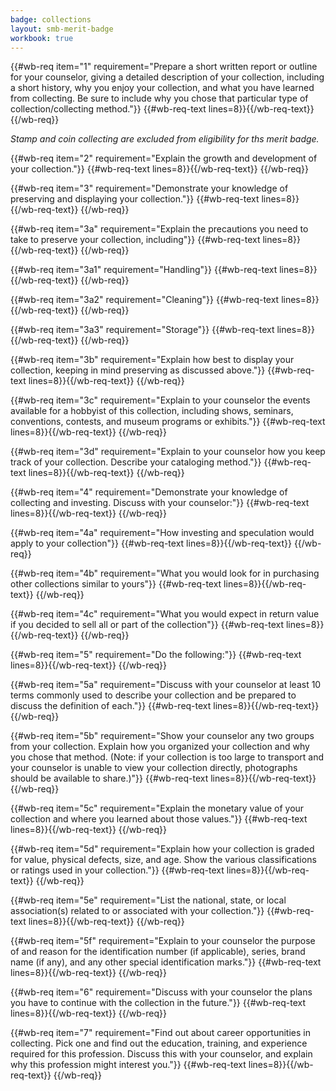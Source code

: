 ```yaml
---
badge: collections
layout: smb-merit-badge
workbook: true
---
```



{{#wb-req item="1" requirement="Prepare a short written report or outline for your counselor, giving a detailed description of your collection, including a short history, why you enjoy your collection, and what you have learned from collecting. Be sure to include why you chose that particular type of collection/collecting method."}}
{{#wb-req-text lines=8}}{{/wb-req-text}}
{{/wb-req}}

*Stamp and coin collecting are excluded from eligibility for ths merit badge.*

{{#wb-req item="2" requirement="Explain the growth and development of your collection."}}
{{#wb-req-text lines=8}}{{/wb-req-text}}
{{/wb-req}}

{{#wb-req item="3" requirement="Demonstrate your knowledge of preserving and displaying your collection."}}
{{#wb-req-text lines=8}}{{/wb-req-text}}
{{/wb-req}}

{{#wb-req item="3a" requirement="Explain the precautions you need to take to preserve your collection, including"}}
{{#wb-req-text lines=8}}{{/wb-req-text}}
{{/wb-req}}

{{#wb-req item="3a1" requirement="Handling"}}
{{#wb-req-text lines=8}}{{/wb-req-text}}
{{/wb-req}}

{{#wb-req item="3a2" requirement="Cleaning"}}
{{#wb-req-text lines=8}}{{/wb-req-text}}
{{/wb-req}}

{{#wb-req item="3a3" requirement="Storage"}}
{{#wb-req-text lines=8}}{{/wb-req-text}}
{{/wb-req}}

{{#wb-req item="3b" requirement="Explain how best to display your collection, keeping in mind preserving as discussed above."}}
{{#wb-req-text lines=8}}{{/wb-req-text}}
{{/wb-req}}

{{#wb-req item="3c" requirement="Explain to your counselor the events available for a hobbyist of this collection, including shows, seminars, conventions, contests, and museum programs or exhibits."}}
{{#wb-req-text lines=8}}{{/wb-req-text}}
{{/wb-req}}

{{#wb-req item="3d" requirement="Explain to your counselor how you keep track of your collection. Describe your cataloging method."}}
{{#wb-req-text lines=8}}{{/wb-req-text}}
{{/wb-req}}

{{#wb-req item="4" requirement="Demonstrate your knowledge of collecting and investing. Discuss with your counselor:"}}
{{#wb-req-text lines=8}}{{/wb-req-text}}
{{/wb-req}}

{{#wb-req item="4a" requirement="How investing and speculation would apply to your collection"}}
{{#wb-req-text lines=8}}{{/wb-req-text}}
{{/wb-req}}

{{#wb-req item="4b" requirement="What you would look for in purchasing other collections similar to yours"}}
{{#wb-req-text lines=8}}{{/wb-req-text}}
{{/wb-req}}

{{#wb-req item="4c" requirement="What you would expect in return value if you decided to sell all or part of the collection"}}
{{#wb-req-text lines=8}}{{/wb-req-text}}
{{/wb-req}}

{{#wb-req item="5" requirement="Do the following:"}}
{{#wb-req-text lines=8}}{{/wb-req-text}}
{{/wb-req}}

{{#wb-req item="5a" requirement="Discuss with your counselor at least 10 terms commonly used to describe your collection and be prepared to discuss the definition of each."}}
{{#wb-req-text lines=8}}{{/wb-req-text}}
{{/wb-req}}

{{#wb-req item="5b" requirement="Show your counselor any two groups from your collection. Explain how you organized your collection and why you chose that method. (Note: if your collection is too large to transport and your counselor is unable to view your collection directly, photographs should be available to share.)"}}
{{#wb-req-text lines=8}}{{/wb-req-text}}
{{/wb-req}}

{{#wb-req item="5c" requirement="Explain the monetary value of your collection and where you learned about those values."}}
{{#wb-req-text lines=8}}{{/wb-req-text}}
{{/wb-req}}

{{#wb-req item="5d" requirement="Explain how your collection is graded for value, physical defects, size, and age. Show the various classifications or ratings used in your collection."}}
{{#wb-req-text lines=8}}{{/wb-req-text}}
{{/wb-req}}

{{#wb-req item="5e" requirement="List the national, state, or local association(s) related to or associated with your collection."}}
{{#wb-req-text lines=8}}{{/wb-req-text}}
{{/wb-req}}

{{#wb-req item="5f" requirement="Explain to your counselor the purpose of and reason for the identification number (if applicable), series, brand name (if any), and any other special identification marks."}}
{{#wb-req-text lines=8}}{{/wb-req-text}}
{{/wb-req}}

{{#wb-req item="6" requirement="Discuss with your counselor the plans you have to continue with the collection in the future."}}
{{#wb-req-text lines=8}}{{/wb-req-text}}
{{/wb-req}}

{{#wb-req item="7" requirement="Find out about career opportunities in collecting. Pick one and find out the education, training, and experience required for this profession. Discuss this with your counselor, and explain why this profession might interest you."}}
{{#wb-req-text lines=8}}{{/wb-req-text}}
{{/wb-req}}
